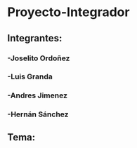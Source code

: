 # Proyecto-Integrador
## Integrantes:
### -Joselito Ordoñez
### -Luis Granda 
### -Andres Jimenez 
### -Hernán Sánchez 
## Tema:
### 
